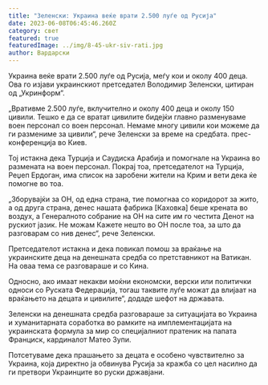 ```yaml
---
title: "Зеленски: Украина веќе врати 2.500 луѓе од Русија"
date: 2023-06-08T06:45:46.260Z
category: свет
featured: true
featuredImage: ../img/8-45-ukr-siv-rati.jpg
author: Вардарски
---
```

Украина веќе врати 2.500 луѓе од Русија, меѓу кои и околу 400 деца. Ова го изјави украинскиот претседател Володимир Зеленски, цитиран од „Укринформ“.

„Вративме 2.500 луѓе, вклучително и околу 400 деца и околу 150 цивили. Тешко е да се вратат цивилите бидејќи главно разменуваме воен персонал со воен персонал. Немаме многу цивили кои можеме да ги размениме за цивили“, рече Зеленски за време на средбата. прес-конференција во Киев.

Тој истакна дека Турција и Саудиска Арабија и помогнале на Украина во размената на воен персонал. Покрај тоа, претседателот на Турција, Реџеп Ердоган, има список на заробени жители на Крим и вети дека ќе помогне во тоа.

„Зборувајќи за ОН, од една страна, тие помогнаа со коридорот за жито, а од друга страна, денес нашата фабрика \[Каховка] беше крената во воздух, а Генералното собрание на ОН на сите им го честита Денот на рускиот јазик. Не можам Кажете нешто во ОН после тоа, за што да разговарам со нив денес“, рече Зеленски.

Претседателот истакна и дека повикал помош за враќање на украинските деца на денешната средба со претставникот на Ватикан. На оваа тема се разговараше и со Кина.

Односно, ако имаат некакви моќни економски, верски или политички односи со Руската Федерација, тогаш таквите луѓе можат да влијаат на враќањето на децата и цивилите“, додаде шефот на државата.

Зеленски на денешната средба разговараше за ситуацијата во Украина и хуманитарната соработка во рамките на имплементацијата на украинската формула за мир со специјалниот пратеник на папата Франциск, кардиналот Матео Зупи.

Потсетуваме дека прашањето за децата е особено чувствително за Украина, која директно ја обвинува Русија за кражба со цел насилно да ги претвори Украинците во руски државјани.